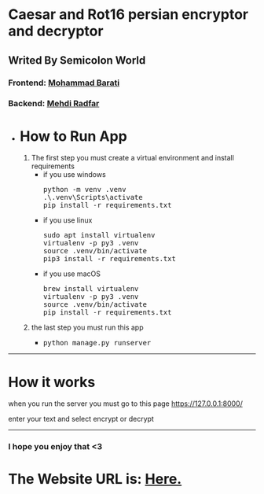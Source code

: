 <div>
    <h1 style="border: none;">Caesar and Rot16 persian encryptor and decryptor</h1>
    <h2>Writed By Semicolon World</h2>
    <h3>Frontend: <a href="https://github.com/mohammadbaratii">Mohammad Barati</a></h3>
    <h3>Backend: <a href="https://github.com/metidotpy">Mehdi Radfar</a></h3>
</div>
<div>
    <ul>
        <li>
            <h1>How to Run App</h1>
            <ol>
                <li>
                    The first step you must create a virtual environment and install requirements
                    <ul>
                        <li>if you use windows</li>
                        <pre>
python -m venv .venv
.\.venv\Scripts\activate
pip install -r requirements.txt</pre>
                        <li>if you use linux</li>
                        <pre>
sudo apt install virtualenv
virtualenv -p py3 .venv
source .venv/bin/activate
pip3 install -r requirements.txt</pre>
                        <li>if you use macOS</li>
                        <pre>
brew install virtualenv
virtualenv -p py3 .venv
source .venv/bin/activate
pip install -r requirements.txt</pre>
                    </ul>
                </li>
            <li>
                the last step you must run this app
                <ul>
                    <li>
<pre>
python manage.py runserver
</pre>
                    </li>
                </ul>
            </li>
            </ol>
        </li>
    </ul>
</div>
<hr>
<div>
<h1>How it works</h1>
<p>when you run the server you must go to this page <a href="https://127.0.0.1:8000/">https://127.0.0.1:8000/</a></p>
<p>enter your text and select encrypt or decrypt</p>
</div>
<div>
<hr>
<h3>I hope you enjoy that <3</h3>
</div>
<div>
    <h1>The Website URL is: <a href="https://caesarrot16.pythonanywhere.com">Here.</a></h1>
</div>
